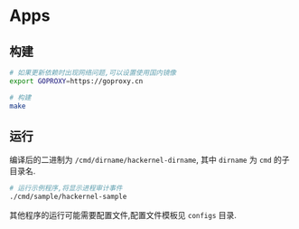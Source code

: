 # Apps

## 构建

```bash
# 如果更新依赖时出现网络问题,可以设置使用国内镜像
export GOPROXY=https://goproxy.cn

# 构建
make
```

## 运行

编译后的二进制为 `/cmd/dirname/hackernel-dirname`, 其中 `dirname` 为 `cmd` 的子目录名.

```bash
# 运行示例程序,将显示进程审计事件
./cmd/sample/hackernel-sample
```

其他程序的运行可能需要配置文件,配置文件模板见 `configs` 目录.

